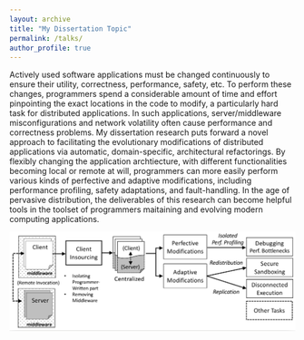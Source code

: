 ```yaml
---
layout: archive
title: "My Dissertation Topic"
permalink: /talks/
author_profile: true
---
```


Actively used software applications must be changed continuously to ensure their utility, correctness, performance, safety, etc. To perform these changes, programmers spend a considerable amount of time and effort pinpointing the exact locations in the code to modify, a particularly hard task for distributed applications. In such applications, server/middleware misconfigurations and network volatility often cause performance and correctness problems. My dissertation research puts forward a novel approach to facilitating the evolutionary modifications of distributed applications via automatic, domain-specific, architectural refactorings. By flexibly changing the application archtiecture, with different functionalities becoming local or remote at will, programmers can more easily perform various kinds of perfective and adaptive modifications, including performance profiling, safety adaptations, and fault-handling. In the age of pervasive distribution, the deliverables of this research can become helpful tools in the toolset of programmers maitaining and evolving modern computing applications.

![image info](../images/overview1.png)
